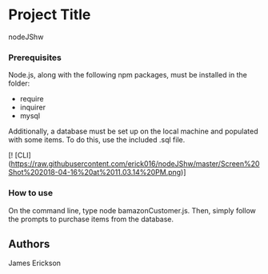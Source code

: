 # Project Title

nodeJShw

### Prerequisites

Node.js, along with the following npm packages, must be installed in the folder:

  - require
  - inquirer
  - mysql

Additionally, a database must be set up on the local machine and populated with some items. To do this, use the included .sql file.

[! [CLI]
(https://raw.githubusercontent.com/erick016/nodeJShw/master/Screen%20Shot%202018-04-16%20at%2011.03.14%20PM.png)]

### How to use

On the command line, type node bamazonCustomer.js. Then, simply follow the prompts to purchase items from the database.

## Authors

James Erickson
